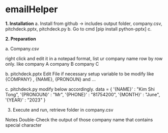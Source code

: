 # emailHelper

**1. Installation**
a. Install from github -> includes output folder, company.csv, pitchdeck.pptx, pitchdeck.py
b. Go to cmd [pip install python-pptx]
c. 



**2. Preparation**

a. Company.csv

right click and edit it in a notepad format, list ur company name row by row only.
like
company A
company B
company C

b. pitchdeck.pptx
Edit File if necessary setup variable to be modify like
{COMPANY} , {NAME}, {PRONOUN} and ...

c. pitchdeck.py
modify below accordingly.
    data = {
        '{NAME}' : "Kim Shi Tong",
        '{PRONOUN}' : "Mr",
        '{PHONE}' : "81754200",
        '{MONTH}' : "June",
        '{YEAR}' : "2023"
    }

3. Execute and run, retrieve folder in company.csv


Notes
Double-Check the output of those company name that contains special character
